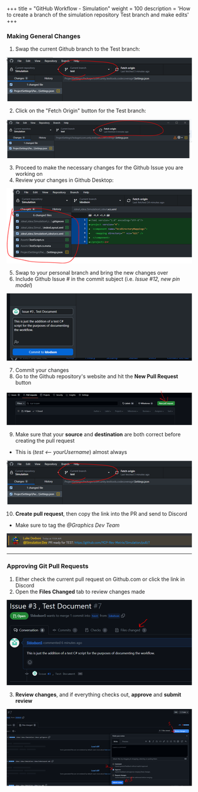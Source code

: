+++
title = "GitHub Workflow - Simulation"
weight = 100
description = 'How to create a branch of the simulation repository Test branch and make edits'
+++

### Making General Changes
1. Swap the current Github branch to the Test branch:

![](step1.png?width=35vw&lightbox=false)

2. Click on the "Fetch Origin" button for the Test branch:

![](step2.png?width=35vw&lightbox=false)

3. Proceed to make the necessary changes for the Github Issue you are working on
4. Review your changes in Github Desktop:

![](step4.png?width=35vw&lightbox=false)

5. Swap to your personal branch and bring the new changes over
6. Include Github Issue # in the commit subject (i.e. _Issue #12, new pin model_)

![](step6.png?width=35vw&lightbox=false)

7. Commit your changes
8. Go to the Github repository's website and hit the **New Pull Request** button

![](step8.png?width=35vw&lightbox=false)

9. Make sure that your **source** and **destination** are both correct before creating the pull request
- This is (_test <-- yourUsername_) almost always

![](step1.png?width=35vw&lightbox=false)

10.  **Create pull request**, then copy the link into the PR and send to Discord
- Make sure to tag the _@Graphics Dev Team_

![](step10.png?width=35vw&lightbox=false)

---
### Approving Git Pull Requests
1. Either check the current pull request on Github.com or click the link in Discord
2. Open the **Files Changed** tab to review changes made

![](prstep2.png?width=35vw&lightbox=false)

3. **Review changes**, and if everything checks out, __approve__ and __submit review__

![](prstep3.png?width=35vw&lightbox=false)
